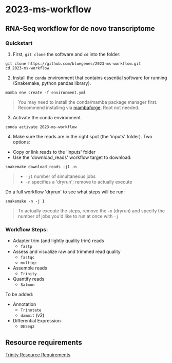 # 2023-ms-workflow

## RNA-Seq workflow for de novo transcriptome

### Quickstart

1. First, `git clone` the software and `cd` into the folder:

```
git clone https://github.com/bluegenes/2023-ms-workflow.git
cd 2023-ms-workflow
```

2. Install the `conda` environment that contains essential software for running (Snakemake, python pandas library).

```
mamba env create -f environment.yml
```
> You may need to install the conda/mamba package manager first. Recommend installing via [mambaforge](https://github.com/conda-forge/miniforge#mambaforge). Root not needed.

3. Activate the conda environment 
```
conda activate 2023-ms-workflow
```

4. Make sure the reads are in the right spot (the 'inputs' folder). Two options:
- Copy or link reads to the 'inputs' folder
- Use the 'download_reads' workflow target to download:
```
snakemake download_reads -j1 -n
```
> - `-j1` number of simultaneous jobs
> - `-n` specifies a 'dryrun'; remove to actually execute

Do a full workflow 'dryrun' to see what steps will be run:
```
snakemake -n -j 1
```
> To actually execute the steps, remove the `-n` (dryrun) and specify the number of jobs you'd like to run at once with `-j `


### Workflow Steps:
  - Adapter trim (and lightly quality trim) reads
    - `fastp`
  - Assess and visualize raw and trimmed read quality
    - `fastqc`
    - `multiqc`
  - Assemble reads
    - `Trinity`
  - Quantify reads
    - `Salmon`

To be added:
  - Annotation
    - `Trinotate`
    - `dammit` (v2)
  - Differential Expression
    - `DESeq2`


## Resource requirements

[Trinity Resource Requirements](https://github.com/trinityrnaseq/trinityrnaseq/wiki/Trinity-Computing-Requirements)
